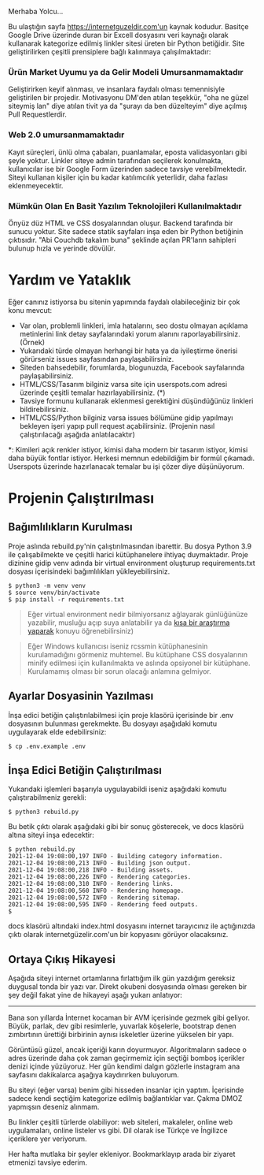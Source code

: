 Merhaba Yolcu...

Bu ulaştığın sayfa https://internetguzeldir.com'un kaynak kodudur. Basitçe Google Drive üzerinde duran bir Excell dosyasını veri kaynağı olarak kullanarak kategorize edilmiş linkler sitesi üreten bir Python betiğidir. Site geliştirilirken çeşitli prensiplere bağlı kalınmaya çalışılmaktadır:

### Ürün Market Uyumu ya da Gelir Modeli Umursanmamaktadır ###

Geliştirirken keyif alınması, ve insanlara faydalı olması temennisiyle geliştirilen bir projedir. Motivasyonu DM'den atılan teşekkür, "oha ne güzel siteymiş lan" diye atılan tivit ya da "şurayı da ben düzelteyim" diye açılmış Pull Requestlerdir.

### Web 2.0 umursanmamaktadır ###

Kayıt süreçleri, ünlü olma çabaları, puanlamalar, eposta validasyonları gibi şeyle yoktur. Linkler siteye admin tarafından seçilerek konulmakta, kullanıcılar ise bir Google Form üzerinden sadece tavsiye verebilmektedir. Siteyi kullanan kişiler için bu kadar katılımcılık yeterlidir, daha fazlası eklenmeyecektir.

###  Mümkün Olan En Basit Yazılım Teknolojileri Kullanılmaktadır ###

Önyüz düz HTML ve CSS dosyalarından oluşur. Backend tarafında bir sunucu yoktur. Site sadece statik sayfaları inşa eden bir Python betiğinin çıktısıdır. "Abi Couchdb takalım buna" şeklinde açılan PR'ların sahipleri bulunup hızla ve 
yerinde dövülür.

# Yardım ve Yataklık # 

Eğer canınız istiyorsa bu sitenin yapımında faydalı olabileceğiniz bir çok konu mevcut:

 - Var olan, problemli linkleri, imla hatalarını, seo dostu olmayan açıklama metinlerini link detay sayfalarındaki yorum alanını raporlayabilirsiniz. (Örnek)
 - Yukarıdaki türde olmayan herhangi bir hata ya da iyileştirme önerisi görürseniz issues sayfasından paylaşabilirsiniz.
 - Siteden bahsedebilir, forumlarda, blogunuzda, Facebook sayfalarında paylaşabilirsiniz. 
 - HTML/CSS/Tasarım bilginiz varsa site için userspots.com adresi üzerinde çeşitli temalar hazırlayabilirsiniz. (*)
 - Tavsiye formunu kullanarak eklenmesi gerektiğini düşündüğünüz linkleri bildirebilirsiniz.
 - HTML/CSS/Python bilginiz varsa issues bölümüne gidip yapılmayı bekleyen işeri yapıp pull request açabilirsiniz. (Projenin nasıl çalıştırılacağı aşağıda anlatılacaktır)

\*: Kimileri açık renkler istiyor, kimisi daha modern bir tasarım istiyor, kimisi daha büyük fontlar istiyor. Herkesi memnun edebildiğim bir formül çıkamadı. Userspots üzerinde hazırlanacak temalar bu işi çözer diye düşünüyorum.

# Projenin Çalıştırılması #

## Bağımlılıkların Kurulması ##

Proje aslında rebuild.py'nin çalıştırılmasından ibarettir. Bu dosya Python 3.9 ile çalışabilmekte ve çeşitli harici kütüphanelere ihtiyaç duymaktadır. Proje dizinine gidip venv adında bir virtual environment oluşturup requirements.txt dosyası içerisindeki bağımlılıkları yükleyebilirsiniz.

    $ python3 -m venv venv
    $ source venv/bin/activate
    $ pip install -r requirements.txt

> Eğer virtual environment nedir bilmiyorsanız ağlayarak günlüğünüze yazabilir, musluğu açıp suya anlatabilir ya da [kısa bir araştırma yaparak](https://letmegooglethat.com/?q=python+virtual+environment+nedir) konuyu öğrenebilirsiniz)

> Eğer Windows kullanıcısı iseniz rcssmin kütüphanesinin kurulamadığını görmeniz muhtemel. Bu kütüphane CSS dosyalarının minify edilmesi için kullanılmakta ve aslında opsiyonel bir kütüphane. Kurulamamış olması bir sorun olacağı anlamına gelmiyor.

## Ayarlar Dosyasinin Yazılması ## 

İnşa edici betiğin çalıştırılabilmesi için proje klasörü içerisinde bir .env dosyasının bulunması gerekmekte. Bu dosyayı aşağıdaki komutu uygulayarak elde edebilirsiniz:

    $ cp .env.example .env

## İnşa Edici Betiğin Çalıştırılması ## 

Yukarıdaki işlemleri başarıyla uygulayabildi iseniz aşağıdaki komutu çalıştırabilmeniz gerekli:

    $ python3 rebuild.py

Bu betik çıktı olarak aşağıdaki gibi bir sonuç gösterecek, ve docs klasörü altına siteyi inşa edecektir:

    $ python rebuild.py
    2021-12-04 19:08:00,197 INFO - Building category information.
    2021-12-04 19:08:00,213 INFO - Building json output.
    2021-12-04 19:08:00,218 INFO - Building assets.
    2021-12-04 19:08:00,226 INFO - Rendering categories.
    2021-12-04 19:08:00,310 INFO - Rendering links.
    2021-12-04 19:08:00,560 INFO - Rendering homepage.
    2021-12-04 19:08:00,572 INFO - Rendering sitemap.
    2021-12-04 19:08:00,595 INFO - Rendering feed outputs.
    $ 

docs klasörü altındaki index.html dosyasını internet tarayıcınız ile açtığınızda çıktı olarak internetgüzelir.com'un bir kopyasını görüyor olacaksınız.

## Ortaya Çıkış Hikayesi ## 

Aşağıda siteyi internet ortamlarına fırlattığım ilk gün yazdığım gereksiz duygusal tonda bir yazı var. Direkt okubeni dosyasında olması gereken bir şey değil fakat yine de hikayeyi aşağı yukarı anlatıyor:

----

Bana son yıllarda İnternet kocaman bir AVM içerisinde gezmek gibi geliyor. Büyük, parlak, dev gibi resimlerle, yuvarlak köşelerle, bootstrap denen zımbırtının ürettiği birbirinin aynısı iskeletler üzerine yükselen bir yapı.

Görüntüsü güzel, ancak içeriği karın doyurmuyor. Algoritmaların sadece o adres üzerinde daha çok zaman geçirmemiz için seçtiği bomboş içerikler denizi içinde yüzüyoruz. Her gün kendimi dalgın gözlerle instagram ana sayfasını dakikalarca aşağıya kaydırırken buluyorum.

Bu siteyi (eğer varsa) benim gibi hisseden insanlar için yaptım. İçerisinde sadece kendi seçtiğim kategorize edilmiş bağlantıklar var. Çakma DMOZ yapmışsın deseniz alınmam.

Bu linkler çeşitli türlerde olabiliyor: web siteleri, makaleler, online web uygulamaları, online listeler vs gibi. Dil olarak ise Türkçe ve İngilizce içeriklere yer veriyorum.

Her hafta mutlaka bir şeyler ekleniyor. Bookmarklayıp arada bir ziyaret etmenizi tavsiye ederim.
